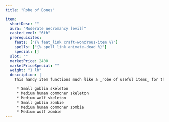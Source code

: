 ```yaml
---
title: "Robe of Bones"

item:
  shortDesc: ""
  aura: "Moderate necromancy [evil]"
  casterLevel: "6th"
  prerequisites:
    feats: ["{% feat_link craft-wondrous-item %}"]
    spells: ["{% spell_link animate-dead %}"]
    special: []
  slot: ""
  marketPrice: 2400
  marketPriceSpecial: ""
  weight: "1 lb"
  description: |
    This handy item functions much like a _robe of useful items_ for the serious necromancer. It appears to be an unremarkable robe, but a character who dons it notes that it is adorned with small embroidered figures representing undead creatures. Only the wearer of the robe can see the embroidery and recognize them for the creatures they become, and detach them. One figure can be detached each round. Detaching a figure causes it to become an actual undead creature (see the list below). The skeleton or zombie is not under the control of the wearer of the robe, but may be subsequently commanded, rebuked, turned, or destroyed. A newly created _robe of bones_ always has two embroidered figures of each of the following undead:

     * Small goblin skeleton
     * Medium human commoner skeleton
     * Medium wolf skeleton
     * Small goblin zombie
     * Medium human commoner zombie
     * Medium wolf zombie
---
```

